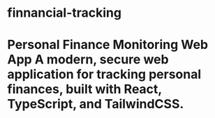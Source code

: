 # finnancial-tracking
# Personal Finance Monitoring Web App  A modern, secure web application for tracking personal finances, built with React, TypeScript, and TailwindCSS.
